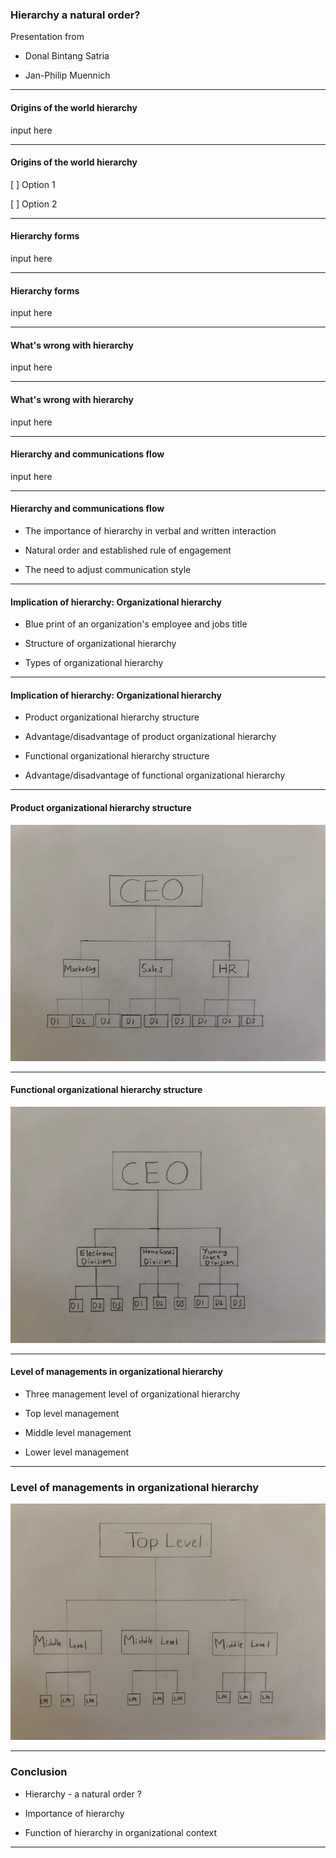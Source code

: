 ### Hierarchy a natural order?

Presentation from

- Donal Bintang Satria

- Jan-Philip Muennich

---

#### Origins of the world hierarchy

input here

---

#### Origins of the world hierarchy

[ ] Option 1

[ ] Option 2

---

#### Hierarchy forms

input here

---

#### Hierarchy forms

input here

---

#### What's wrong with hierarchy

input here

---

#### What's wrong with hierarchy

input here

---

#### Hierarchy and communications flow

input here

---

#### Hierarchy and communications flow

- The importance of hierarchy in verbal and written interaction

- Natural order and established rule of engagement

- The need to adjust communication style

---

#### Implication of hierarchy: Organizational hierarchy

- Blue print of an organization's employee and jobs title

- Structure of organizational hierarchy

- Types of organizational hierarchy

---

#### Implication of hierarchy: Organizational hierarchy

- Product organizational hierarchy structure

- Advantage/disadvantage of product organizational hierarchy

- Functional organizational hierarchy structure

- Advantage/disadvantage of functional organizational hierarchy

---

#### Product organizational hierarchy structure

![Product Organizational Hierarchy structure](Product.JPG)

---

#### Functional organizational hierarchy structure

![Functional Organizational structure](Functional.JPG)

---

#### Level of managements in organizational hierarchy

- Three management level of organizational hierarchy

- Top level management

- Middle level management

- Lower level management

---

### Level of managements in organizational hierarchy

![Level of managements in organizational hierarchy](Management.JPG)

---

### Conclusion

- Hierarchy - a natural order ?

- Importance of hierarchy

- Function of hierarchy in organizational context

---
